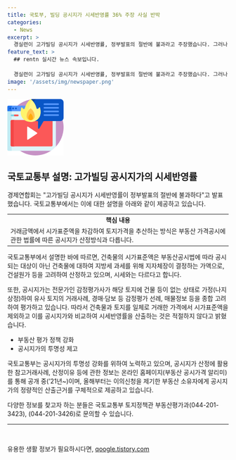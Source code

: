 ```yaml
---
title: 국토부, 빌딩 공시지가 시세반영률 36% 주장 사실 반박
categories:
  - News
excerpt: >
  경실련이 고가빌딩 공시지가 시세반영률, 정부발표의 절반에 불과라고 주장했습니다. 그러나 국토교통부는 건축물과 토지를 일체로 거래한 가격에서 시가표준액을 제외하고 이를 공시지가와 비교하여 시세반영률을 산출하는 것은 적절하지 않다고 설명했습니다. 또한, 공시지가 산정에 활용한 참고거래사례 및 산정이유 등의 정보는 온라인 홈페이지를 통해 공개되고 있으며, 이의신청을 제기한 부동산 소유자에게 공시지가의 정량적인 산출근거를 제공하고 있다고 밝혔습니다.
feature_text: >
  ## rentn 실시간 뉴스 속보입니다.

  경실련이 고가빌딩 공시지가 시세반영률, 정부발표의 절반에 불과라고 주장했습니다. 그러나 국토교통부는 건축물과 토지를 일체로 거래한 가격에서 시가표준액을 제외하고 이를 공시지가와 비교하여 시세반영률을 산출하는 것은 적절하지 않다고 설명했습니다. 또한, 공시지가 산정에 활용한 참고거래사례 및 산정이유 등의 정보는 온라인 홈페이지를 통해 공개되고 있으며, 이의신청을 제기한 부동산 소유자에게 공시지가의 정량적인 산출근거를 제공하고 있다고 밝혔습니다.
image: '/assets/img/newspaper.png'
---
```


<p><img src="/assets/img/news.png" alt="rentncar 속보" /></p>

<h2 data-ke-size="size26">국토교통부 설명: 고가빌딩 공시지가의 시세반영률</h2>

<p data-ke-size="size16">경제연합회는 "고가빌딩 공시지가 시세반영률이 정부발표의 절반에 불과하다"고 발표했습니다. 국토교통부에서는 이에 대한 설명을 아래와 같이 제공하고 있습니다. </p>

<table>
  <tr>
    <td style="text-align: center; height: 17px;"><b>핵심 내용</b></td>
  </tr>
  <tr>
    <td style="text-align: left; height: 17px;">거래금액에서 시가표준액을 차감하여 토지가격을 추산하는 방식은 부동산 가격공시에 관한 법률에 따른 공시지가 산정방식과 다릅니다.</td>
  </tr>
</table>

<p data-ke-size="size16">국토교통부에서 설명한 바에 따르면, 건축물의 시가표준액은 부동산공시법에 따라 공시되는 대상이 아닌 건축물에 대하여 지방세 과세를 위해 지자체장이 결정하는 가액으로, 건설원가 등을 고려하여 산정하고 있으며, 시세와는 다르다고 합니다. </p>

<p data-ke-size="size16">또한, 공시지가는 전문가인 감정평가사가 해당 토지에 건물 등이 없는 상태로 가정(나지상정)하여 유사 토지의 거래사례, 경매·담보 등 감정평가 선례, 매물정보 등을 종합 고려하여 평가하고 있습니다. 따라서 건축물과 토지를 일체로 거래한 가격에서 시가표준액을 제외하고 이를 공시지가와 비교하여 시세반영률을 산출하는 것은 적절하지 않다고 밝혔습니다.</p>

<ul>
  <li>부동산 평가 정책 강화</li>
  <li>공시지가의 투명성 제고</li>
</ul>

<p data-ke-size="size16">국토교통부는 공시지가의 투명성 강화를 위하여 노력하고 있으며, 공시지가 산정에 활용한 참고거래사례, 산정이유 등에 관한 정보는 온라인 홈페이지(부동산 공시가격 알리미)를 통해 공개 중(’21년~)이며, 올해부터는 이의신청을 제기한 부동산 소유자에게 공시지가의 정량적인 산출근거를 구체적으로 제공하고 있습니다. </p>

<p data-ke-size="size16">다양한 정보를 찾고자 하는 분들은 국토교통부 토지정책관 부동산평가과(044-201-3423), (044-201-3426)로 문의할 수 있습니다. </p>

<hr>

<p data-ke-size="size16">&nbsp;</p>
유용한 생활 정보가 필요하시다면, <a href="https://qoogle.tistory.com" rel="dofollow">qoogle.tistory.com</a>


